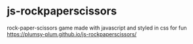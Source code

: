 # js-rockpaperscissors
rock-paper-scissors game made with javascript and styled in css for fun
https://plumsy-plum.github.io/js-rockpaperscissors/
